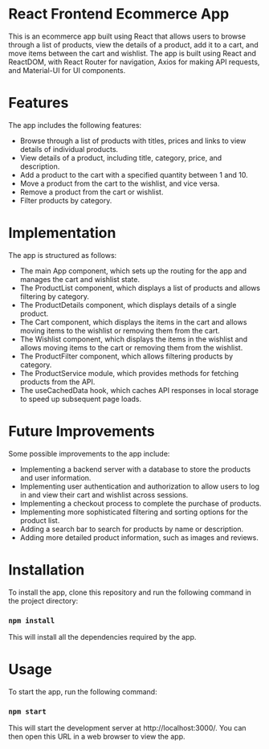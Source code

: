 # React Frontend Ecommerce App

This is an ecommerce app built using React that allows users to browse through a list of products, view the details of a product, add it to a cart, and move items between the cart and wishlist. The app is built using React and ReactDOM, with React Router for navigation, Axios for making API requests, and Material-UI for UI components.

# Features

The app includes the following features:

- Browse through a list of products with titles, prices and links to view details of individual products.
- View details of a product, including title, category, price, and description.
- Add a product to the cart with a specified quantity between 1 and 10.
- Move a product from the cart to the wishlist, and vice versa.
- Remove a product from the cart or wishlist.
- Filter products by category.

# Implementation

The app is structured as follows:

- The main App component, which sets up the routing for the app and manages the cart and wishlist state.
- The ProductList component, which displays a list of products and allows filtering by category.
- The ProductDetails component, which displays details of a single product.
- The Cart component, which displays the items in the cart and allows moving items to the wishlist or removing them from the cart.
- The Wishlist component, which displays the items in the wishlist and allows moving items to the cart or removing them from the wishlist.
- The ProductFilter component, which allows filtering products by category.
- The ProductService module, which provides methods for fetching products from the API.
- The useCachedData hook, which caches API responses in local storage to speed up subsequent page loads.

# Future Improvements

Some possible improvements to the app include:

- Implementing a backend server with a database to store the products and user information.
- Implementing user authentication and authorization to allow users to log in and view their cart and wishlist across sessions.
- Implementing a checkout process to complete the purchase of products.
- Implementing more sophisticated filtering and sorting options for the product list.
- Adding a search bar to search for products by name or description.
- Adding more detailed product information, such as images and reviews.

# Installation

To install the app, clone this repository and run the following command in the project directory:

### `npm install`

This will install all the dependencies required by the app.

# Usage

To start the app, run the following command:

### `npm start`

This will start the development server at http://localhost:3000/. You can then open this URL in a web browser to view the app.

